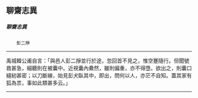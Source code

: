 

## 聊齋志異

##### 聊齋志異
　　`彭二掙`

* * *

禹城韓公甫自言：「與邑人彭二掙並行於途，忽回首不見之，惟空蹇隨行。但聞號救甚急，細聽則在被囊中。近視囊內纍然，雖則偏重，亦不得墮。欲出之，則囊口縫紉甚密；以刀斷線，始見彭犬臥其中，即出，問何以人，亦茫不自知。蓋其家有狐為祟，事如此類甚多云。」

* * *

